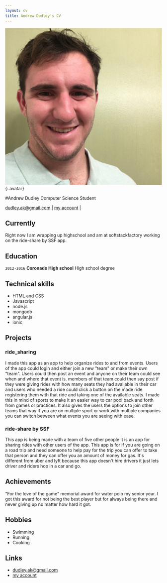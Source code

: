 ```yaml
---
layout: cv
title: Andrew Dudley's CV
---
```


![Andrew](./media/andrewup.png){:.avatar}

#Andrew Dudley
Computer Science Student

<div id="webaddress">
<a href="mailto:">dudley.ak@gmail.com</a>
|
<i class="fa fa-github"></i> <a href="http://github.com/adudleyssf">my account</a>
|

</div>


## Currently

Right now I am wrapping up highschool and am at softstackfactory working on the ride-share by SSF app.

## Education
`2012-2016`
__Coronado High school__   High school degree


## Technical skills

* HTML and CSS
* Javascript
* node.js
* mongodb
* angular.js
* ionic

## Projects

### ride_sharing

I made this app as an app to help organize rides to and from events.  Users of the app could login and either join a new "team" or make their own "team".
Users could then post an event and anyone on their team could see when and where that event is. members of that team could then say post if they were giving rides 
with how many seats they had available in their car and users who needed a ride could click a button on the made ride registering them with that ride and 
taking one of the available seats.  I made this in mind of sports to make it an easier way to car pool back and forth from games or practices.  It also gives the users
the options to join other teams that way if you are on multiple sport or work with multiple companies you can switch between what events you are seeing with ease.

### ride-share by SSF
This app is being made with a team of five other people it is an app for sharing rides with other users of the app.  This app is for if you are going on a road trip and need someone to help pay for the trip you
can offer to take that person and they can offer you an amount of money for gas.  It's different from uber and lyft because this app doesn't hire drivers it just lets driver and riders hop in a car and go. 

## Achievements

"For the love of the game" memorial award for water polo my senior year.  I got this award for not being the best player but for always being there and never giving up no matter how hard it got.


## Hobbies

* Swimming 
* Running
* Cooking


## Links

* <i class="fa fa-envelope"></i> <a href="mailto:">dudley.ak@gmail.com</a><br />
* <i class="fa fa-github"></i> <a href="http://github.com/adudleyssf">my account</a><br />

